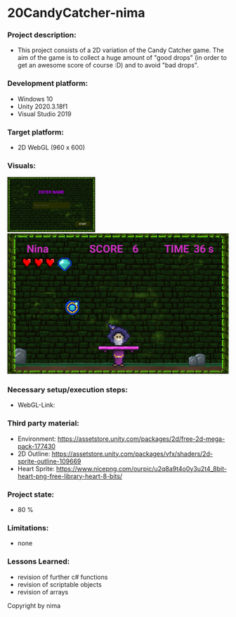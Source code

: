# 20CandyCatcher-nima

### Project description:

* This project consists of a 2D variation of the Candy Catcher game. The aim of the game is to collect a huge amount of "good drops" (in order to get an awesome score of course :D) and to avoid "bad drops".

### Development platform:

* Windows 10
* Unity 2020.3.18f1
* Visual Studio 2019

### Target platform:

* 2D WebGL (960 x 600)


### Visuals:



<div>
<img src = "./Screenshots/Screenshot1.PNG" width=200px>
<div>



<div>
<img src = "./Screenshots/Screenshot2.PNG">
<div>


### Necessary setup/execution steps: 

* WebGL-Link: 

### Third party material:

* Environment: https://assetstore.unity.com/packages/2d/free-2d-mega-pack-177430
* 2D Outline: https://assetstore.unity.com/packages/vfx/shaders/2d-sprite-outline-109669
* Heart Sprite: https://www.nicepng.com/ourpic/u2q8a9t4o0y3u2t4_8bit-heart-png-free-library-heart-8-bits/


### Project state:

* 80 % 

### Limitations: 

* none

### Lessons Learned:

* revision of further c# functions
* revision of scriptable objects
* revision of arrays

	
Copyright by nima
